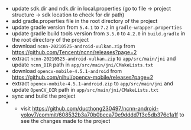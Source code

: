 - update sdk.dir and ndk.dir in local.properties (go to file -> project structure -> sdk location to check for dir path)
- add gradle.properties file in the root directory of the project
- update gradle version from `5.4.1` to `7.2` in `gradle-wrapper.properties`
- update gradle build tools version from `3.5.0` to `4.2.0` in `build.gradle` in the root directory of the project
- download `ncnn-20210525-android-vulkan.zip` from https://github.com/Tencent/ncnn/releases?page=2
- extract `ncnn-20210525-android-vulkan.zip` to `app/src/main/jni` and update `ncnn_DIR` path in `app/src/main/jni/CMakeLists.txt`
- download `opencv-mobile-4.5.1-android` from https://github.com/nihui/opencv-mobile/releases?page=2
- extract `opencv-mobile-4.5.1-android.zip` to `app/src/main/jni` and update `OpenCV_DIR` path in `app/src/main/jni/CMakeLists.txt`
- sync and build the project
- - visit https://github.com/ducthong230497/ncnn-android-yolov7/commit/608532b3a70b0beca70e9dddd7f3e5db376c1a1f to see the changes made to the project
